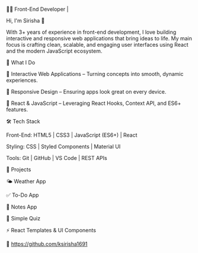 👩‍💻 Front-End Developer | 

Hi, I'm Sirisha 👋

With 3+ years of experience in front-end development, I love building interactive and responsive web applications that bring ideas to life. My main focus is crafting clean, scalable, and engaging user interfaces using React and the modern JavaScript ecosystem.

🔭 What I Do

🎯 Interactive Web Applications – Turning concepts into smooth, dynamic experiences.

🎯 Responsive Design – Ensuring apps look great on every device.

🎯 React & JavaScript – Leveraging React Hooks, Context API, and ES6+ features.

🛠️ Tech Stack

Front-End: HTML5 | CSS3 | JavaScript (ES6+) | React

Styling: CSS | Styled Components | Material UI

Tools: Git | GitHub | VS Code | REST APIs

🚀 Projects

🌤️ Weather App

✅ To-Do App

📝 Notes App

🎯 Simple Quiz

⚡ React Templates & UI Components

🔗 https://github.com/ksirisha1691

